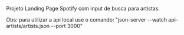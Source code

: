Projeto Landing Page Spotify com input de busca para artistas.

Obs: para utilizar a api local use o comando: "json-server --watch api-artists/artists.json --port 3000"
